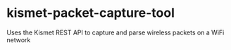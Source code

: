 # kismet-packet-capture-tool
Uses the Kismet REST API to capture and parse wireless packets on a WiFi network
